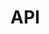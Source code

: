 <!-- ======================================================================
--- Search engine
title:          API
keywords:       API
description:    API of the ng-translation package.
--- Menu system
order:          30
text:           API
hidden:         false
umbel:          true
--- Page properties
id:             
document:       
layout:         layout-2-left
$-left:         #side-menu
searchable:     true
--- Side menu
side-menu-root:     /api
side-menu-header:   API
side-menu-top:      API
side-menu-depth:    1
======================================================================= -->

# API
